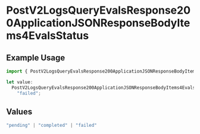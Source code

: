 # PostV2LogsQueryEvalsResponse200ApplicationJSONResponseBodyItems4EvalsStatus

## Example Usage

```typescript
import { PostV2LogsQueryEvalsResponse200ApplicationJSONResponseBodyItems4EvalsStatus } from "orq-poc-typescript-multi-env-version/models/operations";

let value:
  PostV2LogsQueryEvalsResponse200ApplicationJSONResponseBodyItems4EvalsStatus =
    "failed";
```

## Values

```typescript
"pending" | "completed" | "failed"
```